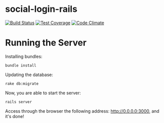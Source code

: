 social-login-rails
==================
[![Build Status](https://travis-ci.org/igordeoliveirasa/social-login-rails.svg?branch=master)](https://travis-ci.org/igordeoliveirasa/social-login-rails)
[![Test Coverage](https://codeclimate.com/github/igordeoliveirasa/social-login-rails/badges/coverage.svg)](https://codeclimate.com/github/igordeoliveirasa/social-login-rails)
[![Code Climate](https://codeclimate.com/github/igordeoliveirasa/social-login-rails/badges/gpa.svg)](https://codeclimate.com/github/igordeoliveirasa/social-login-rails)

Running the Server
==================

Installing bundles:
```console
bundle install
```

Updating the database:
```console
rake db:migrate
```

Now, you are able to start the server:
```console
rails server
```

Access through the browser the following address: http://0.0.0.0:3000, and it's done!
